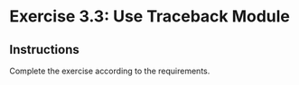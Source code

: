# Exercise 3.3: Use Traceback Module

## Instructions

Complete the exercise according to the requirements.
